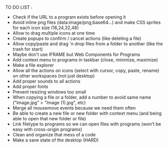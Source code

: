 TO DO LIST :

* Check if the URL to a program exists before opening it
* Avoid inline png files (data:image/png;base64...) and make CSS sprites for each icon size (16,24,32,48)
* Allow to drag multiple icons at one time
* Create popups to confirm / cancel actions (like deleting a file)
* Allow copy/paste and drag 'n drop files from a folder to another (like the trash for start)
* Maybe don't use IFRAME but Web Components for Programs
* Add context menu to programs in taskbar (close, minimize, maximize)
* Make a file explorer
* Allow all the actions on icons (select with cursor, copy, paste, rename) on other workspaces (not just desktop)
* Add proper sounds to all actions
* Add proper fonts
* Prevent resizing windows too small
* When copying a file or a folder, add a number to avoid same name ("Image.jpg" > "Image (1).jpg", etc)
* Merge all mousemove events because we need them often
* Be able to create a new file or new folder with context menu (and being able to open that new folder or file)
* Link filetype to programs so we can open files with programs (won't be easy with cross-origin programs)
* Clean and organize that mess of a code
* Make a save state of the desktop (HARD)
